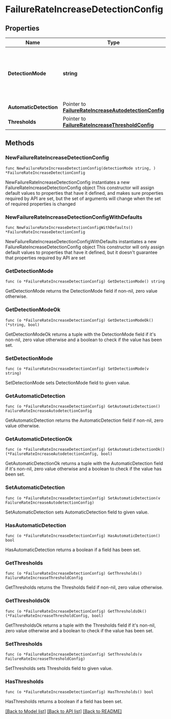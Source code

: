 # FailureRateIncreaseDetectionConfig

## Properties

Name | Type | Description | Notes
------------ | ------------- | ------------- | -------------
**DetectionMode** | **string** | How to detect failure rate increase: automatically, or based on fixed thresholds, or do not detect. | 
**AutomaticDetection** | Pointer to [**FailureRateIncreaseAutodetectionConfig**](FailureRateIncreaseAutodetectionConfig.md) |  | [optional] 
**Thresholds** | Pointer to [**FailureRateIncreaseThresholdConfig**](FailureRateIncreaseThresholdConfig.md) |  | [optional] 

## Methods

### NewFailureRateIncreaseDetectionConfig

`func NewFailureRateIncreaseDetectionConfig(detectionMode string, ) *FailureRateIncreaseDetectionConfig`

NewFailureRateIncreaseDetectionConfig instantiates a new FailureRateIncreaseDetectionConfig object
This constructor will assign default values to properties that have it defined,
and makes sure properties required by API are set, but the set of arguments
will change when the set of required properties is changed

### NewFailureRateIncreaseDetectionConfigWithDefaults

`func NewFailureRateIncreaseDetectionConfigWithDefaults() *FailureRateIncreaseDetectionConfig`

NewFailureRateIncreaseDetectionConfigWithDefaults instantiates a new FailureRateIncreaseDetectionConfig object
This constructor will only assign default values to properties that have it defined,
but it doesn't guarantee that properties required by API are set

### GetDetectionMode

`func (o *FailureRateIncreaseDetectionConfig) GetDetectionMode() string`

GetDetectionMode returns the DetectionMode field if non-nil, zero value otherwise.

### GetDetectionModeOk

`func (o *FailureRateIncreaseDetectionConfig) GetDetectionModeOk() (*string, bool)`

GetDetectionModeOk returns a tuple with the DetectionMode field if it's non-nil, zero value otherwise
and a boolean to check if the value has been set.

### SetDetectionMode

`func (o *FailureRateIncreaseDetectionConfig) SetDetectionMode(v string)`

SetDetectionMode sets DetectionMode field to given value.


### GetAutomaticDetection

`func (o *FailureRateIncreaseDetectionConfig) GetAutomaticDetection() FailureRateIncreaseAutodetectionConfig`

GetAutomaticDetection returns the AutomaticDetection field if non-nil, zero value otherwise.

### GetAutomaticDetectionOk

`func (o *FailureRateIncreaseDetectionConfig) GetAutomaticDetectionOk() (*FailureRateIncreaseAutodetectionConfig, bool)`

GetAutomaticDetectionOk returns a tuple with the AutomaticDetection field if it's non-nil, zero value otherwise
and a boolean to check if the value has been set.

### SetAutomaticDetection

`func (o *FailureRateIncreaseDetectionConfig) SetAutomaticDetection(v FailureRateIncreaseAutodetectionConfig)`

SetAutomaticDetection sets AutomaticDetection field to given value.

### HasAutomaticDetection

`func (o *FailureRateIncreaseDetectionConfig) HasAutomaticDetection() bool`

HasAutomaticDetection returns a boolean if a field has been set.

### GetThresholds

`func (o *FailureRateIncreaseDetectionConfig) GetThresholds() FailureRateIncreaseThresholdConfig`

GetThresholds returns the Thresholds field if non-nil, zero value otherwise.

### GetThresholdsOk

`func (o *FailureRateIncreaseDetectionConfig) GetThresholdsOk() (*FailureRateIncreaseThresholdConfig, bool)`

GetThresholdsOk returns a tuple with the Thresholds field if it's non-nil, zero value otherwise
and a boolean to check if the value has been set.

### SetThresholds

`func (o *FailureRateIncreaseDetectionConfig) SetThresholds(v FailureRateIncreaseThresholdConfig)`

SetThresholds sets Thresholds field to given value.

### HasThresholds

`func (o *FailureRateIncreaseDetectionConfig) HasThresholds() bool`

HasThresholds returns a boolean if a field has been set.


[[Back to Model list]](../README.md#documentation-for-models) [[Back to API list]](../README.md#documentation-for-api-endpoints) [[Back to README]](../README.md)


